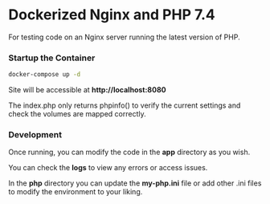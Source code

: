 # Dockerized Nginx and PHP 7.4

For testing code on an Nginx server running the latest version of PHP.

### Startup the Container

```bash
docker-compose up -d
```
Site will be accessible at **http://localhost:8080**

The index.php only returns phpinfo() to verify the current settings and check the volumes are mapped correctly.

### Development

Once running, you can modify the code in the **app** directory as you wish. 

You can check the **logs** to view any errors or access issues.

In the **php** directory you can update the **my-php.ini** file or add other .ini files to modify the environment to your liking.
